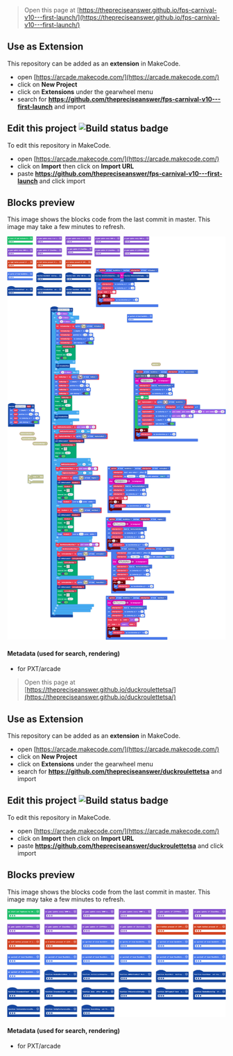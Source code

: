  


> Open this page at [https://thepreciseanswer.github.io/fps-carnival-v10---first-launch/](https://thepreciseanswer.github.io/fps-carnival-v10---first-launch/)

## Use as Extension

This repository can be added as an **extension** in MakeCode.

* open [https://arcade.makecode.com/](https://arcade.makecode.com/)
* click on **New Project**
* click on **Extensions** under the gearwheel menu
* search for **https://github.com/thepreciseanswer/fps-carnival-v10---first-launch** and import

## Edit this project ![Build status badge](https://github.com/thepreciseanswer/fps-carnival-v10---first-launch/workflows/MakeCode/badge.svg)

To edit this repository in MakeCode.

* open [https://arcade.makecode.com/](https://arcade.makecode.com/)
* click on **Import** then click on **Import URL**
* paste **https://github.com/thepreciseanswer/fps-carnival-v10---first-launch** and click import

## Blocks preview

This image shows the blocks code from the last commit in master.
This image may take a few minutes to refresh.

![A rendered view of the blocks](https://github.com/thepreciseanswer/fps-carnival-v10---first-launch/raw/master/.github/makecode/blocks.png)

#### Metadata (used for search, rendering)

* for PXT/arcade
<script src="https://makecode.com/gh-pages-embed.js"></script><script>makeCodeRender("{{ site.makecode.home_url }}", "{{ site.github.owner_name }}/{{ site.github.repository_name }}");</script>



> Open this page at [https://thepreciseanswer.github.io/duckroulettetsa/](https://thepreciseanswer.github.io/duckroulettetsa/)

## Use as Extension

This repository can be added as an **extension** in MakeCode.

* open [https://arcade.makecode.com/](https://arcade.makecode.com/)
* click on **New Project**
* click on **Extensions** under the gearwheel menu
* search for **https://github.com/thepreciseanswer/duckroulettetsa** and import

## Edit this project ![Build status badge](https://github.com/thepreciseanswer/duckroulettetsa/workflows/MakeCode/badge.svg)

To edit this repository in MakeCode.

* open [https://arcade.makecode.com/](https://arcade.makecode.com/)
* click on **Import** then click on **Import URL**
* paste **https://github.com/thepreciseanswer/duckroulettetsa** and click import

## Blocks preview

This image shows the blocks code from the last commit in master.
This image may take a few minutes to refresh.

![A rendered view of the blocks](https://github.com/thepreciseanswer/duckroulettetsa/raw/master/.github/makecode/blocks.png)

#### Metadata (used for search, rendering)

* for PXT/arcade
<script src="https://makecode.com/gh-pages-embed.js"></script><script>makeCodeRender("{{ site.makecode.home_url }}", "{{ site.github.owner_name }}/{{ site.github.repository_name }}");</script>
